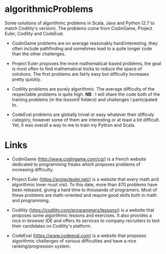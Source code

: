 algorithmicProblems
===================

Some solutions of algorithmic problems in Scala, Java and Python (2.7 to match Codility's version). The problems come from CodinGame, Project Euler, Codility and CodeEval.

- CodinGame problems are on average reasonably hard/interesting, they often include pathfinding and sometimes lead to a quite longer code than the other challenges.

- Project Euler proposes the more mathematical-based problems, the goal is most often to find mathematical tricks to reduce the space of solutions. The first problems are fairly easy but difficulty increases pretty quickly.

- Codility problems are purely algorithmic. The average difficulty of the respectable problems is quite high.
**NB** : I will share the code both of the training problems (in the *lessonX* folders) and challenges I participated to. 

- CodeEval problems are globally trivial or easy whatever their difficuly category, however some of them are interesting or at least a bit difficult. Yet, it was overall a way to me to train my Python and Scala.


Links 
===================
- CodinGame (http://www.codingame.com/cg/) is a french website dedicated to programming freaks which proposes problems of increasing difficulty.

- Project Euler (https://projecteuler.net/) is a website that every math and algorithmic lover must visit. To this date, more than 470 problems have been released, giving a hard time to thousands of programers. Most of these problems are math-oriented and require good skills both in math and programming.

- Codility (https://codility.com/programmers/lessons/) is a website that proposes some algorithmic lessons and exercises. It also provides a nice in-browser IDE and offers its services to company recruiters to test their candidates on Codility's platform.

- CodeEval (https://www.codeeval.com) is a website that proposes algorithmic challenges of various difficulties and have a nice ranking/progression system.

